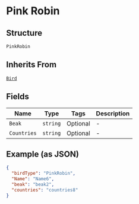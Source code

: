 
# Pink Robin

## Structure

`PinkRobin`

## Inherits From

[`Bird`](../../doc/models/bird.md)

## Fields

| Name | Type | Tags | Description |
|  --- | --- | --- | --- |
| `Beak` | `string` | Optional | - |
| `Countries` | `string` | Optional | - |

## Example (as JSON)

```json
{
  "birdType": "PinkRobin",
  "Name": "Name6",
  "beak": "beak2",
  "countries": "countries8"
}
```

